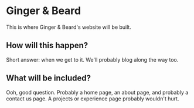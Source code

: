 # Ginger & Beard

This is where Ginger & Beard's website will be built.

## How will this happen?

Short answer: when we get to it. We'll probably blog along the way too.

## What will be included?

Ooh, good question. Probably a home page, an about page, and probably a contact us page. A projects or experience page probably wouldn't hurt.


